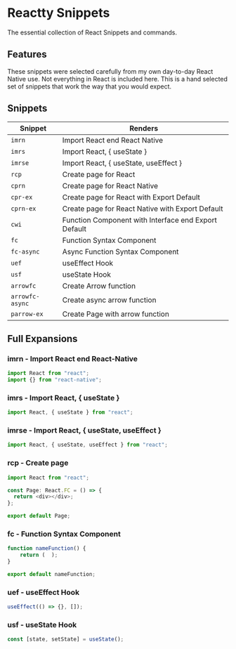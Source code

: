 # Reactty Snippets

The essential collection of React Snippets and commands.

## Features

These snippets were selected carefully from my own day-to-day React Native use. Not
everything in React is included here. This is a hand selected set of snippets
that work the way that you would expect.

## Snippets

| Snippet         | Renders                                              |
| --------------- | ---------------------------------------------------- |
| `imrn`          | Import React end React Native                        |
| `imrs`          | Import React, { useState }                           |
| `imrse`         | Import React, { useState, useEffect }                |
| `rcp`           | Create page for React                                |
| `cprn`          | Create page for React Native                         |
| `cpr-ex`        | Create page for React with Export Default            |
| `cprn-ex`       | Create page for React Native with Export Default     |
| `cwi`           | Function Component with Interface end Export Default |
| `fc`            | Function Syntax Component                            |
| `fc-async`      | Async Function Syntax Component                      |
| `uef`           | useEffect Hook                                       |
| `usf`           | useState Hook                                        |
| `arrowfc`       | Create Arrow function                                |
| `arrowfc-async` | Create async arrow function                          |
| `parrow-ex`     | Create Page with arrow function                      |

## Full Expansions

### imrn - Import React end React-Native

```typescript
import React from "react";
import {} from "react-native";
```

### imrs - Import React, { useState }

```typescript
import React, { useState } from "react";
```

### imrse - Import React, { useState, useEffect }

```typescript
import React, { useState, useEffect } from "react";
```

### rcp - Create page

```typescript
import React from "react";

const Page: React.FC = () => {
  return <div></div>;
};

export default Page;
```

### fc - Function Syntax Component

```typescript
function nameFunction() {
    return (  );
}

export default nameFunction;
```

### uef - useEffect Hook

```typescript
useEffect(() => {}, []);
```

### usf - useState Hook

```typescript
const [state, setState] = useState();
```
